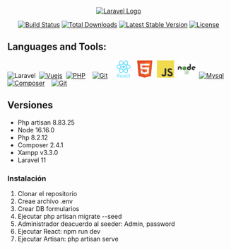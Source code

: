 <p align="center"><a href="https://laravel.com" target="_blank"><img src="https://raw.githubusercontent.com/laravel/art/master/logo-lockup/5%20SVG/2%20CMYK/1%20Full%20Color/laravel-logolockup-cmyk-red.svg" width="400" alt="Laravel Logo"></a></p>

<p align="center">
<a href=""><img src="https://github.com/laravel/framework/workflows/tests/badge.svg" alt="Build Status"></a>
<a href=""><img src="https://img.shields.io/packagist/dt/laravel/framework" alt="Total Downloads"></a>
<a href=""><img src="https://img.shields.io/packagist/v/laravel/framework" alt="Latest Stable Version"></a>
<a href=""><img src="https://img.shields.io/packagist/l/laravel/framework" alt="License"></a>
</p>

## Languages and Tools:

<div dir="auto" align="center>
    <a target="_blank" rel="noopener noreferrer nofollow" href="https://camo.githubusercontent.com/c12c95c4176d07da65f0f083d3a7f5b59773e1ed59c61914d16e2f695466e0bc/68747470733a2f2f63646e2e6a7364656c6976722e6e65742f67682f64657669636f6e732f64657669636f6e2f69636f6e732f6c61726176656c2f6c61726176656c2d706c61696e2e737667"><img src="https://camo.githubusercontent.com/c12c95c4176d07da65f0f083d3a7f5b59773e1ed59c61914d16e2f695466e0bc/68747470733a2f2f63646e2e6a7364656c6976722e6e65742f67682f64657669636f6e732f64657669636f6e2f69636f6e732f6c61726176656c2f6c61726176656c2d706c61696e2e737667" title="Laravel" alt="Laravel" width="40" height="40" data-canonical-src="https://cdn.jsdelivr.net/gh/devicons/devicon/icons/laravel/laravel-plain.svg" style="max-width: 100%;"></a>&nbsp;
  <a target="_blank" rel="noopener noreferrer nofollow" href="https://camo.githubusercontent.com/2e24bf255ce01f417e4a25cdac682d8d5e3341eb58283ddff6a11e12531fac19/68747470733a2f2f63646e2e6a7364656c6976722e6e65742f67682f64657669636f6e732f64657669636f6e2f69636f6e732f7675656a732f7675656a732d6f726967696e616c2e737667"><img src="https://camo.githubusercontent.com/2e24bf255ce01f417e4a25cdac682d8d5e3341eb58283ddff6a11e12531fac19/68747470733a2f2f63646e2e6a7364656c6976722e6e65742f67682f64657669636f6e732f64657669636f6e2f69636f6e732f7675656a732f7675656a732d6f726967696e616c2e737667" title="Vuejs" alt="Vuejs" width="40" height="40" data-canonical-src="https://cdn.jsdelivr.net/gh/devicons/devicon/icons/vuejs/vuejs-original.svg" style="max-width: 100%;"></a>&nbsp;
  <a target="_blank" rel="noopener noreferrer nofollow" href="https://camo.githubusercontent.com/688f61bcdee1f1ff99cff1a917828b9b2ddb8fc0b61b2c9971b5513ea8de4d0c/68747470733a2f2f63646e2e6a7364656c6976722e6e65742f67682f64657669636f6e732f64657669636f6e2f69636f6e732f7068702f7068702d6f726967696e616c2e737667"><img src="https://camo.githubusercontent.com/688f61bcdee1f1ff99cff1a917828b9b2ddb8fc0b61b2c9971b5513ea8de4d0c/68747470733a2f2f63646e2e6a7364656c6976722e6e65742f67682f64657669636f6e732f64657669636f6e2f69636f6e732f7068702f7068702d6f726967696e616c2e737667" title="PHP" alt="PHP" width="40" height="40" data-canonical-src="https://cdn.jsdelivr.net/gh/devicons/devicon/icons/php/php-original.svg" style="max-width: 100%;"></a>&nbsp;
    &nbsp;
  <a target="_blank" rel="noopener noreferrer nofollow" href="https://camo.githubusercontent.com/2c86425b5a9dbb75422b0d977a442726800f3c237435aef0dc9ccfd68ae6322d/68747470733a2f2f63646e2e6a7364656c6976722e6e65742f67682f64657669636f6e732f64657669636f6e2f69636f6e732f6769742f6769742d6f726967696e616c2d776f72646d61726b2e737667"><img src="https://camo.githubusercontent.com/2c86425b5a9dbb75422b0d977a442726800f3c237435aef0dc9ccfd68ae6322d/68747470733a2f2f63646e2e6a7364656c6976722e6e65742f67682f64657669636f6e732f64657669636f6e2f69636f6e732f6769742f6769742d6f726967696e616c2d776f72646d61726b2e737667" title="Git" alt="Git" width="40" height="40" data-canonical-src="https://cdn.jsdelivr.net/gh/devicons/devicon/icons/git/git-original-wordmark.svg" style="max-width: 100%;"></a>&nbsp;
  &nbsp;
  <a target="_blank" rel="noopener noreferrer" href="https://github.com/devicons/devicon/blob/master/icons/react/react-original-wordmark.svg"><img src="https://github.com/devicons/devicon/raw/master/icons/react/react-original-wordmark.svg" title="React" alt="React" width="40" height="40" style="max-width: 100%;"></a>&nbsp;
  <a target="_blank" rel="noopener noreferrer" href="https://github.com/devicons/devicon/blob/master/icons/html5/html5-original.svg"><img src="https://github.com/devicons/devicon/raw/master/icons/html5/html5-original.svg" title="HTML5" alt="HTML" width="40" height="40" style="max-width: 100%;"></a>&nbsp;
  <a target="_blank" rel="noopener noreferrer" href="https://github.com/devicons/devicon/blob/master/icons/javascript/javascript-original.svg"><img src="https://github.com/devicons/devicon/raw/master/icons/javascript/javascript-original.svg" title="JavaScript" alt="JavaScript" width="40" height="40" style="max-width: 100%;"></a>&nbsp;
  <a target="_blank" rel="noopener noreferrer" href="https://github.com/devicons/devicon/blob/master/icons/nodejs/nodejs-original-wordmark.svg"><img src="https://github.com/devicons/devicon/raw/master/icons/nodejs/nodejs-original-wordmark.svg" title="NodeJS" alt="NodeJS" width="40" height="40" style="max-width: 100%;"></a>&nbsp;
  <a target="_blank" rel="noopener noreferrer nofollow" href="https://camo.githubusercontent.com/e8a5f4b9b8dd4744587a8107387603fcee2dfae96a34f75a867641bcea088113/68747470733a2f2f63646e2e6a7364656c6976722e6e65742f67682f64657669636f6e732f64657669636f6e2f69636f6e732f6d7973716c2f6d7973716c2d6f726967696e616c2d776f72646d61726b2e737667"><img src="https://camo.githubusercontent.com/e8a5f4b9b8dd4744587a8107387603fcee2dfae96a34f75a867641bcea088113/68747470733a2f2f63646e2e6a7364656c6976722e6e65742f67682f64657669636f6e732f64657669636f6e2f69636f6e732f6d7973716c2f6d7973716c2d6f726967696e616c2d776f72646d61726b2e737667" title="Mysql" alt="Mysql" width="40" height="40" data-canonical-src="https://cdn.jsdelivr.net/gh/devicons/devicon/icons/mysql/mysql-original-wordmark.svg" style="max-width: 100%;"></a>&nbsp;
  <a target="_blank" rel="noopener noreferrer nofollow" href="https://camo.githubusercontent.com/3cd8f2ee26efca52e899325928422e496320ecade6b8ccb8d64326270440152a/68747470733a2f2f63646e2e6a7364656c6976722e6e65742f67682f64657669636f6e732f64657669636f6e2f69636f6e732f636f6d706f7365722f636f6d706f7365722d6f726967696e616c2e737667"><img src="https://camo.githubusercontent.com/3cd8f2ee26efca52e899325928422e496320ecade6b8ccb8d64326270440152a/68747470733a2f2f63646e2e6a7364656c6976722e6e65742f67682f64657669636f6e732f64657669636f6e2f69636f6e732f636f6d706f7365722f636f6d706f7365722d6f726967696e616c2e737667" title="Composer" alt="Composer" width="40" height="40" data-canonical-src="https://cdn.jsdelivr.net/gh/devicons/devicon/icons/composer/composer-original.svg" style="max-width: 100%;"></a>&nbsp;
  &nbsp;
  <a target="_blank" rel="noopener noreferrer nofollow" href="https://camo.githubusercontent.com/ceb1cf84ef4729e7a2f0414c57c47ac8563ed1c43fd10475a5d706f6b0f76896/68747470733a2f2f63646e2e6a7364656c6976722e6e65742f67682f64657669636f6e732f64657669636f6e2f69636f6e732f6e706d2f6e706d2d6f726967696e616c2d776f72646d61726b2e737667"><img src="https://camo.githubusercontent.com/ceb1cf84ef4729e7a2f0414c57c47ac8563ed1c43fd10475a5d706f6b0f76896/68747470733a2f2f63646e2e6a7364656c6976722e6e65742f67682f64657669636f6e732f64657669636f6e2f69636f6e732f6e706d2f6e706d2d6f726967696e616c2d776f72646d61726b2e737667" title="Git" alt="Git" width="40" height="40" data-canonical-src="https://cdn.jsdelivr.net/gh/devicons/devicon/icons/npm/npm-original-wordmark.svg" style="max-width: 100%;"></a>&nbsp;
</div>

## Versiones  
<ul>
    <li> Php artisan 8.83.25</li>
    <li> Node 16.16.0</li>
    <li> Php 8.2.12</li>
    <li> Composer 2.4.1</li>
    <li> Xampp v3.3.0</li>
    <li> Laravel 11</li>
</ul>


### Instalación

<ol>
    <li> Clonar el repositorio </li>
    <li> Creae archivo .env </li>
    <li> Crear DB formularios </li>
    <li> Ejecutar php artisan migrate --seed </li>
    <li> Administrador deacuerdo al seeder: Admin, password</li>
    <li> Ejecutar React: npm run dev </li>
    <li> Ejecutar Artisan: php artisan serve </li>
    
</ol>
